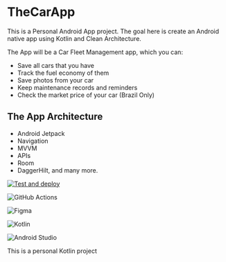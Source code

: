 # TheCarApp
This is a Personal Android App project.
The goal here is create an Android native app using Kotlin and Clean Architecture.

The App will be a Car Fleet Management app, which you can:
- Save all cars that you have
- Track the fuel economy of them
- Save photos from your car
- Keep maintenance records and reminders
- Check the market price of your car (Brazil Only)

## The App Architecture
- Android Jetpack
- Navigation
- MVVM
- APIs
- Room
- DaggerHilt, and many more. 

[![Test and deploy](https://github.com/thiagohrm/carangaApp/actions/workflows/check_and_deploy.yml/badge.svg)](https://github.com/thiagohrm/carangaApp/actions/workflows/check_and_deploy.yml)

![GitHub Actions](https://img.shields.io/badge/githubactions-%232671E5.svg?style=for-the-badge&logo=githubactions&logoColor=white)

![Figma](https://img.shields.io/badge/figma-%23F24E1E.svg?style=for-the-badge&logo=figma&logoColor=white)

![Kotlin](https://img.shields.io/badge/kotlin-%230095D5.svg?style=for-the-badge&logo=kotlin&logoColor=white)

![Android Studio](https://img.shields.io/badge/Android%20Studio-3DDC84.svg?style=for-the-badge&logo=android-studio&logoColor=white)

This is a personal Kotlin project

